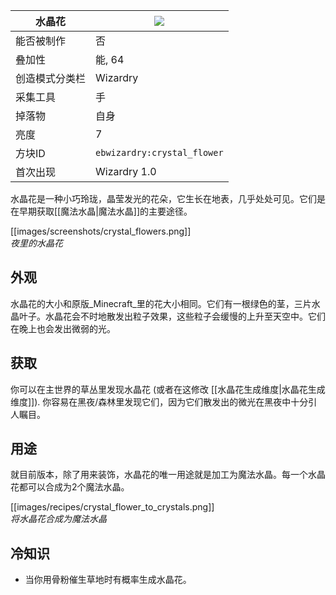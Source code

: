 | 水晶花 |![](https://github.com/Electroblob77/Wizardry/blob/1.12.2/src/main/resources/assets/ebwizardry/textures/blocks/crystal_flower.png)|
|---|---|
| 能否被制作 | 否 |
| 叠加性 | 能, 64 |
| 创造模式分类栏	 | Wizardry |
| 采集工具 | 手 |
| 掉落物 | 自身 |
| 亮度 | 7 |
| 方块ID | `ebwizardry:crystal_flower` |
| 首次出现 | Wizardry 1.0 |

水晶花是一种小巧玲珑，晶莹发光的花朵，它生长在地表，几乎处处可见。它们是在早期获取[[魔法水晶|魔法水晶]]的主要途径。

[[images/screenshots/crystal_flowers.png]]  
_夜里的水晶花_

## 外观
水晶花的大小和原版_Minecraft_里的花大小相同。它们有一根绿色的茎，三片水晶叶子。水晶花会不时地散发出粒子效果，这些粒子会缓慢的上升至天空中。它们在晚上也会发出微弱的光。

## 获取
你可以在主世界的草丛里发现水晶花 (或者在这修改 [[水晶花生成维度|水晶花生成维度]]). 你容易在黑夜/森林里发现它们，因为它们散发出的微光在黑夜中十分引人瞩目。

## 用途
就目前版本，除了用来装饰，水晶花的唯一用途就是加工为魔法水晶。每一个水晶花都可以合成为2个魔法水晶。

[[images/recipes/crystal_flower_to_crystals.png]]  
_将水晶花合成为魔法水晶_

## 冷知识
- 当你用骨粉催生草地时有概率生成水晶花。

